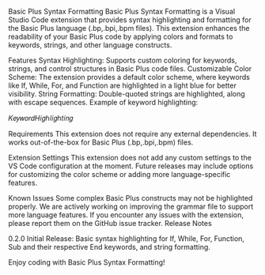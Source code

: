 Basic Plus Syntax Formatting
Basic Plus Syntax Formatting is a Visual Studio Code extension that provides syntax highlighting and formatting for the Basic Plus language (.bp,.bpi,.bpm files). This extension enhances the readability of your Basic Plus code by applying colors and formats to keywords, strings, and other language constructs.

Features
Syntax Highlighting: Supports custom coloring for keywords, strings, and control structures in Basic Plus code files.
Customizable Color Scheme: The extension provides a default color scheme, where keywords like If, While, For, and Function are highlighted in a light blue for better visibility.
String Formatting: Double-quoted strings are highlighted, along with escape sequences.
Example of keyword highlighting:


𝐾𝑒𝑦𝑤𝑜𝑟𝑑𝐻𝑖𝑔ℎ𝑙𝑖𝑔ℎ𝑡𝑖𝑛𝑔


Requirements
This extension does not require any external dependencies. It works out-of-the-box for Basic Plus (.bp,.bpi,.bpm) files.

Extension Settings
This extension does not add any custom settings to the VS Code configuration at the moment. Future releases may include options for customizing the color scheme or adding more language-specific features.

Known Issues
Some complex Basic Plus constructs may not be highlighted properly. We are actively working on improving the grammar file to support more language features.
If you encounter any issues with the extension, please report them on the GitHub issue tracker.
Release Notes

0.2.0
Initial Release: Basic syntax highlighting for If, While, For, Function, Sub and their respective End keywords, and string formatting.

Enjoy coding with Basic Plus Syntax Formatting!